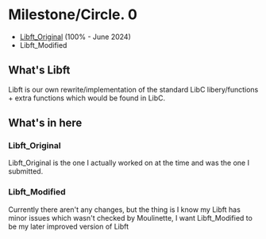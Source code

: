 # Milestone/Circle. 0

- [Libft_Original](https://github.com/vbrabandt2005/42_Wolfsburg-VB/tree/main/Libft-2024) (100% - June 2024)
- Libft_Modified

## What's Libft

Libft is our own rewrite/implementation of the standard LibC libery/functions + extra functions which would be found in LibC.

## What's in here

### Libft_Original

Libft_Original is the one I actually worked on at the time and was the one I submitted.

### Libft_Modified

Currently there aren't any changes, but the thing is I know my Libft has minor issues which wasn't checked by Moulinette, I want Libft_Modified to be my later improved version of Libft
